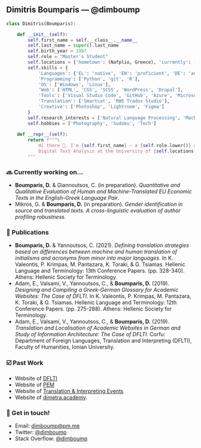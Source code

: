 ## Dimitris Boumparis — @dimboump

```python
class Dimitris(Boumparis):

    def __init__(self):
        self.first_name = self.__class__.__name__
        self.last_name = super().last_name
        self.birth_year = 1997
        self.role = "Master's Student"
        self.locations = {'hometown': (Nafplio, Greece), 'currently': (Antwerp, Belgium)}
        self.skills = {
            'Languages': {'EL': 'native', 'EN': 'proficient', 'DE': 'advanced', 'ES': 'intermediate'},
            'Programming': ['Python', 'git', 'R'],
            'OS': ['Windows', 'Linux'],
            'Web': ['HTML', 'CSS', 'SCSS', 'WordPress', 'Drupal'],
            'Tools': ['Visual Studio Code', 'GitHub', 'Azure', 'Microsoft Office'],
            'Translation': ['Smartcat', 'RWS Trados Studio'],
            'Creative': ['Photoshop', 'Lightroom', 'Figma']
        }
        self.research_interests = ['Natural Language Processing', 'Machine Translation', 'Localization']
        self.hobbies = ['Photography', 'Sudoku', 'Tech']
        
    def __repr__(self):
        return f"""\
            Hi there 👋. I'm {self.first_name} — a {self.role.lower()} of
            Digital Text Analysis at the University of {self.locations['currently'][0]}.
        """
```

### 🔜 Currently working on...

- **Boumparis, D.** & Giannoutsos, C. (in preparation). _Quantitative and Qualitative Evaluation of Human and Machine-Translated EU Economic Texts in the English-Greek Language Pair_.
- Mikros, G. & **Boumparis, D.** (in preparation). _Gender identification in source and translated texts. A cross-linguistic evaluation of author profiling robustness._

### 📄 Publications

- **Boumparis, D.** & Yannoutsos, C. (2021). _Defining translation strategies based on differences between machine and human translation of initialisms and acronyms from minor into major languages_. In K. Valeontis, P. Krimpas, M. Pantazara, K. Toraki, & G. Tsiamas. Hellenic Language and Terminology: 13th Conference Papers. (pp. 328-340). Athens: Hellenic Society for Terminology.
- Adam, E., Valsami, V., Yannoutsos, C., & **Boumparis, D.** (2019). _Designing and Compiling a Greek-German Glossary for Academic Websites: The Case of DFLTI_. In K. Valeontis, P. Krimpas, M. Pantazara, K. Toraki, & G. Tsiamas. Hellenic Language and Terminology: 12th Conference Papers. (pp. 275-288). Athens: Hellenic Society for Terminology.
- Adam, E., Valsami, V., Yannoutsos, C., & **Boumparis, D.** (2019). _Translation and Localisation of Academic Websites in German and Study of Information Architecture: The Case of DFLTI_. Corfu: Department of Foreign Languages, Translation and Interpreting (DFLTI), Faculty of Humanities, Ionian University.

### ☑️ Past Work

- Website of [DFLTI](http://dflti.ionio.gr/)
- Website of [PEM](https://pem.gr)
- Website of [Translation & Interpreting Events](https://ti-events.org)
- Website of [dimetra.academy](https://dimetra.academy).

### 💬 Get in touch!

- Email: [dimboump@pm.me](mailto:dimboump@pm.me)
- Twitter: [@dimboump](https://twitter.com/dimboump)
- Stack Overflow: [@dimboump](https://stackoverflow.com/users/6748361/dimboump)
